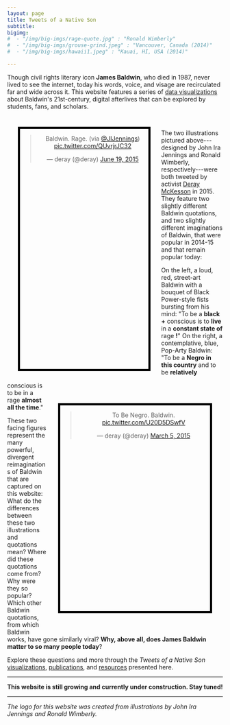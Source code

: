 ```yaml
---
layout: page
title: Tweets of a Native Son
subtitle:
bigimg:
#  - "/img/big-imgs/rage-quote.jpg" : "Ronald Wimberly"
#  - "/img/big-imgs/grouse-grind.jpeg" : "Vancouver, Canada (2014)"
#  - "/img/big-imgs/hawaii1.jpeg" : "Kauai, HI, USA (2014)"

---
```



Though civil rights literary icon **James Baldwin**, who died in 1987, never lived to see the internet, today his words, voice, and visage are recirculated far and wide across it. This website features a series of [data visualizations](BlackLivesMatter-Baldwin) about Baldwin's 21st-century, digital afterlives that can be explored by students, fans, and scholars.

<div style="border: thick solid black; float:left; width: 300px; height: 560px; margin: 25px;" >

<blockquote class="twitter-tweet" data-lang="en" align="center"  width="260px" margin-right="300px"><p lang="en" dir="ltr">Baldwin. Rage. (via <a href="https://twitter.com/JIJennings?ref_src=twsrc%5Etfw">@JIJennings</a>) <a href="http://t.co/QUvrjrJC32">pic.twitter.com/QUvrjrJC32</a></p>&mdash; deray (@deray) <a href="https://twitter.com/deray/status/611853727943671808?ref_src=twsrc%5Etfw">June 19, 2015</a></blockquote>
<script async src="https://platform.twitter.com/widgets.js" charset="utf-8"></script>

</div>

<div style="border: thick solid black; float:right; width: 350px; height: 480px; margin: 25px; margin-top: 50px; margin-bottom: 50px;" >
<blockquote class="twitter-tweet" data-lang="en" align="center" width="300px" margin-bottom="200px"><p lang="en" dir="ltr">To Be Negro. Baldwin. <a href="http://t.co/U20D5DSwfV">pic.twitter.com/U20D5DSwfV</a></p>&mdash; deray (@deray) <a href="https://twitter.com/deray/status/573613576595857408?ref_src=twsrc%5Etfw">March 5, 2015</a></blockquote>
<script async src="https://platform.twitter.com/widgets.js" charset="utf-8"></script>

</div>

&emsp;

The two illustrations pictured above---designed by John Ira Jennings and Ronald Wimberly, respectively---were both tweeted by activist [Deray McKesson](https://twitter.com/deray) in 2015. They feature two slightly different Baldwin quotations, and two slightly different imaginations of Baldwin, that were popular in 2014-15 and that remain popular today:

On the left, a loud, red, street-art Baldwin with a bouquet of Black Power-style fists bursting from his mind: "To be a **black +** conscious is to **live** in a **constant state of** rage **!**" On the right, a contemplative, blue, Pop-Arty Baldwin: "To be a **Negro in this country** and to be **relatively** conscious is to be in a rage **almost all the time**."

These two facing figures represent the many powerful, divergent reimaginations of Baldwin that are captured on this website: What do the differences between these two illustrations and quotations mean?  Where did these quotations come from? Why were they so popular? Which other Baldwin quotations, from which Baldwin works, have gone similarly viral? **Why, above all, does James Baldwin matter to so many people today**?

Explore these questions and more through the *Tweets of a Native Son* [visualizations](BlackLivesMatter-Baldwin), [publications](Publications), and [resources](Sources&Methods) presented here.

---

**This website is still growing and currently under construction. Stay tuned!**

---

*The logo for this website was created from illustrations by John Ira Jennings and Ronald Wimberly.*
